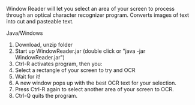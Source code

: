Window Reader will let you select an area of your screen to process through an optical character recognizer program. Converts images of text into cut and pasteable text.

Java/Windows

  1. Download, unzip folder
  1. Start up WindowReader.jar (double click or "java -jar WindowReader.jar")
  1. Ctrl-R activates program, then you:
  1. Select a rectangle of your screen to try and OCR
  1. Wait for it!
  1. A new window pops up with the best OCR text for your selection.
  1. Press Ctrl-R again to select another area of your screen to OCR.
  1. Ctrl-Q quits the program.